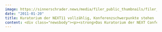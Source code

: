 ```yaml
---
image: https://sinnerschrader.news/media/filer_public_thumbnails/filer_public/99/5b/995b21c0-a637-45ef-afd8-1c65dcf60363/varfoldersdjk8pxf42x64d8fxslz8jcc8fc0000gnttmpvipd8d__480x288_q85_crop_subsampling-2_upscale.jpg
date: "2011-01-20"
title: Kuratorium der NEXT11 vollzählig, Konferenzschwerpunkte stehen
content: <div class="newsbody"><p><strong>Das Kuratorium der NEXT Conference wird vervollständigt von Matthias Schmidt und Luise Hübbe, beide Scholz &amp; Friends, dem Trendexperten Jörg Jelden sowie Holger Blank, Technikgeschäftsführer von SinnerSchrader. Sie übernehmen die Programmgestaltung der Thementracks Branding, Mobile und Technology. Die wichtigste europäische Konferenz der digitalen Wirtschaft in Deutschland findet unter dem Motto „Data Love“ am 17. und 18. Mai 2011 in Berlin statt.</strong></p><h3>Branding in a digital World – New Opportunities for Creativity</h3><p>Um starke Standpunkte sind Matthias Schmidt (Vorstand Kreation) und Luise Hübbe (Senior Strategy Consultant) von Scholz &amp; Friends, die erneut Sponsor der Veranstaltung sind, nicht verlegen. Ihre Session-Ideen hinsichtlich Social Media als hocheffektiver Datenquelle oder Branding-Strategien an multiplen Touchpoints lassen vor allem Antworten erwarten –statt neuer Fragen.</p><h3>Transactionism – Mobile means Money</h3><p>Jörg Jelden, der sich zuvor branchenweit als Senior-Berater beim Trendbüro, Hamburg, profiliert hat, prophezeit unter anderem die machine-to-machine-Kommunikation und deren Auswirkungen auf neue Service-Perspektiven. Auch der bevorstehende Boom im Mobile Commerce, ausgelöst von NFC-Technologie (Near Field Communication) bei Apple und Android, gehört zu den richtungsweisenden Themen seines Tracks.</p><h3>Technologie zwischen Werten, Performance und Psychologie</h3><p>Holger Blank leitet die Technologieabteilung bei SinnerSchrader und ist einer der Initiatoren des alljährlichen Technologie-Events JSConf EU (Javascript) in Berlin. Seine Themen, etwa die Architektur von Web-Applikationen oder die Wertediskussion um Business-Performance und Psychologie werden den Bereich Webtechnologien 2011 stark prägen.</p><h3>Vote for your speakers!</h3><p>Nach wie vor nimmt das Team der NEXT11 unter <a href="http&#58;//vote.nextconf.eu/" target="_blank">http&#58;//vote.nextconf.eu</a> Sprecher- und Themenvorschläge entgegen. Hier kann die NEXT-Community auch direkt über die Referenten abstimmen. Vorläufiger Einreichungsschluss für neue Vorschläge ist der 31. Januar.</p></div>
---
```

